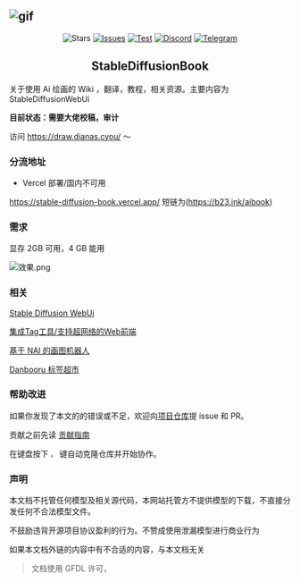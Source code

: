 ![gif](https://raw.githubusercontent.com/sudoskys/StableDiffusionBook/main/cover_main.png)
------------------------------------

<p align="center">
  <img src="https://img.shields.io/github/stars/sudoskys/StableDiffusionBook.svg" alt="Stars">
  <a href="https://github.com/sudoskys/StableDiffusionBook/issues"><img src="https://img.shields.io/github/issues/sudoskys/StableDiffusionBook" alt="Issues"></a>
  <a href="https://github.com/sudoskys/StableDiffusionBook/actions/workflows/ci.yml"><img src="https://github.com/sudoskys/StableDiffusionBook/actions/workflows/ci.yml/badge.svg" alt="Test"></a>
  <a href="https://discord.gg/vhsArSSA6K"><img src="https://img.shields.io/discord/1033769426216046622?color=blue&label=Ai%E7%BB%98%E7%94%BB%E4%B8%AD%E6%96%87%E7%BB%84" alt="Discord"></a>
  <a href="https://t.me/StableDiffusion_CN"><img src="https://img.shields.io/badge/Telegram-Group-blue" alt="Telegram"></a>
</p>

<h2 align="center">StableDiffusionBook</h2>

关于使用 Ai 绘画的 Wiki ，翻译，教程，相关资源。主要内容为 StableDiffusionWebUi

**目前状态：需要大佬校稿，审计**

访问 https://draw.dianas.cyou/ ～


### 分流地址

- Vercel 部署/国内不可用

https://stable-diffusion-book.vercel.app/  短链为(https://b23.ink/aibook)


### 需求

显存 2GB 可用，4 GB 能用

![效果.png](https://s1.ax1x.com/2022/10/10/xtdNNR.png)


### 相关

[Stable Diffusion WebUi](https://github.com/AUTOMATIC1111/stable-diffusion-webui)

[集成Tag工具/支持超网络的Web前端](https://git.hudaye.work/MiuliKain/Kamiya-OpenUI)

[基于 NAI 的画图机器人](https://github.com/koishijs/novelai-bot#token)

[Danbooru 标签超市](https://github.com/wfjsw/danbooru-diffusion-prompt-builder)

### 帮助改进

如果你发现了本文的的错误或不足，欢迎向[项目仓库](https://github.com/sudoskys/StableDiffusionBook/)提 issue 和 PR。

贡献之前先读 [贡献指南](https://github.com/sudoskys/StableDiffusionBook/blob/main/CONTRIBUTING.md)

在键盘按下 `。` 键自动克隆仓库并开始协作。


### 声明

本文档不托管任何模型及相关源代码，本网站托管方不提供模型的下载，不直接分发任何不合法模型文件。

不鼓励违背开源项目协议盈利的行为。不赞成使用泄漏模型进行商业行为

如果本文档外链的内容中有不合适的内容，与本文档无关

>文档使用 GFDL 许可，
